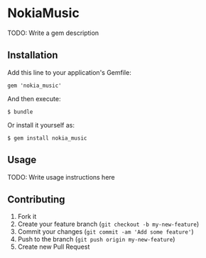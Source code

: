 # NokiaMusic

TODO: Write a gem description

## Installation

Add this line to your application's Gemfile:

    gem 'nokia_music'

And then execute:

    $ bundle

Or install it yourself as:

    $ gem install nokia_music

## Usage

TODO: Write usage instructions here

## Contributing

1. Fork it
2. Create your feature branch (`git checkout -b my-new-feature`)
3. Commit your changes (`git commit -am 'Add some feature'`)
4. Push to the branch (`git push origin my-new-feature`)
5. Create new Pull Request
